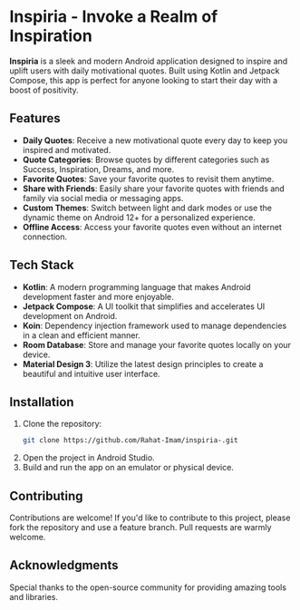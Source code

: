 # Inspiria - Invoke a Realm of Inspiration

**Inspiria** is a sleek and modern Android application designed to inspire and uplift users with daily motivational quotes. Built using Kotlin and Jetpack Compose, this app is perfect for anyone looking to start their day with a boost of positivity.

## Features

- **Daily Quotes**: Receive a new motivational quote every day to keep you inspired and motivated.
- **Quote Categories**: Browse quotes by different categories such as Success, Inspiration, Dreams, and more.
- **Favorite Quotes**: Save your favorite quotes to revisit them anytime.
- **Share with Friends**: Easily share your favorite quotes with friends and family via social media or messaging apps.
- **Custom Themes**: Switch between light and dark modes or use the dynamic theme on Android 12+ for a personalized experience.
- **Offline Access**: Access your favorite quotes even without an internet connection.

## Tech Stack

- **Kotlin**: A modern programming language that makes Android development faster and more enjoyable.
- **Jetpack Compose**: A UI toolkit that simplifies and accelerates UI development on Android.
- **Koin**: Dependency injection framework used to manage dependencies in a clean and efficient manner.
- **Room Database**: Store and manage your favorite quotes locally on your device.
- **Material Design 3**: Utilize the latest design principles to create a beautiful and intuitive user interface.

## Installation

1. Clone the repository:
   ```bash
   git clone https://github.com/Rahat-Imam/inspiria-.git
   ```
2. Open the project in Android Studio.
3. Build and run the app on an emulator or physical device.

## Contributing

Contributions are welcome! If you'd like to contribute to this project, please fork the repository and use a feature branch. Pull requests are warmly welcome.

## Acknowledgments

Special thanks to the open-source community for providing amazing tools and libraries.
